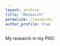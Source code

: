 ```yaml
---
layout: archive
title: "Research"
permalink: /research/
author_profile: true
---
```


My research in my PhD:


